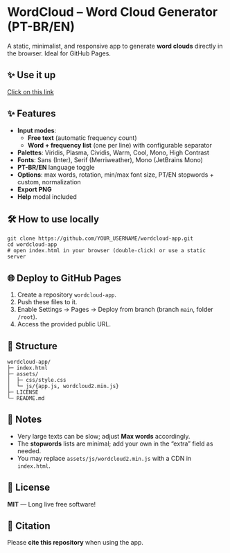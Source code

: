 # WordCloud – Word Cloud Generator (PT-BR/EN)

A static, minimalist, and responsive app to generate **word clouds** directly in the browser. Ideal for GitHub Pages.

## ✨ Use it up

[Click on this link](https://www.wilsonfrantine.github.io/wordcloud-app/)

## ✨ Features
- **Input modes**:
  - **Free text** (automatic frequency count)
  - **Word + frequency list** (one per line) with configurable separator
- **Palettes**: Viridis, Plasma, Cividis, Warm, Cool, Mono, High Contrast
- **Fonts**: Sans (Inter), Serif (Merriweather), Mono (JetBrains Mono)
- **PT-BR/EN** language toggle
- **Options**: max words, rotation, min/max font size, PT/EN stopwords + custom, normalization
- **Export PNG**
- **Help** modal included

## 🛠️ How to use locally
    git clone https://github.com/YOUR_USERNAME/wordcloud-app.git
    cd wordcloud-app
    # open index.html in your browser (double-click) or use a static server

## 🌐 Deploy to GitHub Pages
1. Create a repository `wordcloud-app`.
2. Push these files to it.
3. Enable Settings → Pages → Deploy from branch (branch `main`, folder `/root`).
4. Access the provided public URL.

## 📁 Structure
    wordcloud-app/
    ├─ index.html
    ├─ assets/
    │  ├─ css/style.css
    │  └─ js/{app.js, wordcloud2.min.js}
    ├─ LICENSE
    └─ README.md

## 🔎 Notes
- Very large texts can be slow; adjust **Max words** accordingly.
- The **stopwords** lists are minimal; add your own in the “extra” field as needed.
- You may replace `assets/js/wordcloud2.min.js` with a CDN in `index.html`.

## 📜 License
**MIT** — Long live free software!

## 🙌 Citation
Please **cite this repository** when using the app.
